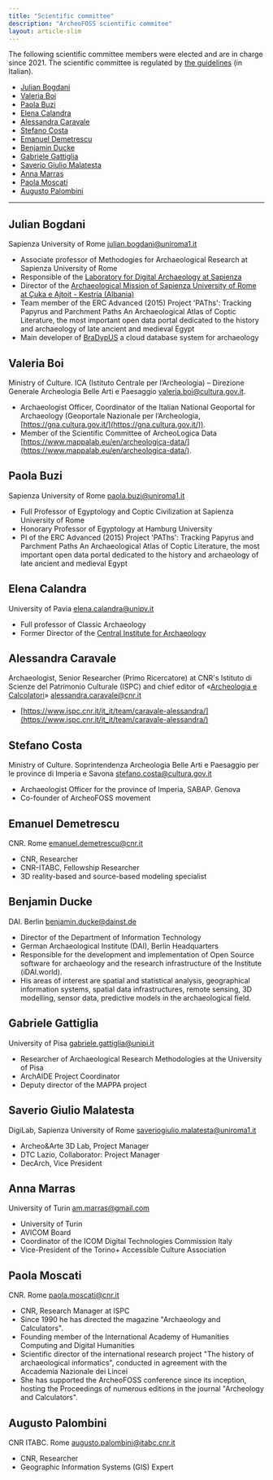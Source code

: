 ```yaml
---
title: "Scientific committee"
description: "ArcheoFOSS scientific commitee"
layout: article-slim
---
```


The following scientific committee members were elected and are in charge since 2021. The scientific committee is regulated by [the guidelines](https://associazione.archeofoss.org/index.php/Linee_guida_CS_e_CO) (in Italian).

- [Julian Bogdani](#julian-bogdani)
- [Valeria Boi](#valeria-boi)
- [Paola Buzi](#paola-buzi)
- [Elena Calandra](#elena-calandra)
- [Alessandra Caravale](#alessandra-caravale)
- [Stefano Costa](#stefano-costa)
- [Emanuel Demetrescu](#emanuel-demetrescu)
- [Benjamin Ducke](#benjamin-ducke)
- [Gabriele Gattiglia](#gabriele-gattiglia)
- [Saverio Giulio Malatesta](#saverio-giulio-malatesta)
- [Anna Marras](#anna-marras)
- [Paola Moscati](#paola-moscati)
- [Augusto Palombini](#augusto-palombini)

---

## Julian Bogdani
Sapienza University of Rome [julian.bogdani@uniroma1.it](mailto:julian.bogdani@uniroma1.it)
- Associate professor of Methodogies for Archaeological Research at Sapienza University of Rome
- Responsible of the [Laboratory for Digital Archaeology at Sapienza](http://purl.org/lad)
- Director of the [Archaeological Mission of Sapienza University of Rome at Çuka e Ajtoit  - Kestría (Albania)](http://purl.org/lad/cuka-e-ajtoit)
- Team member of the ERC Advanced (2015) Project 'PAThs': Tracking Papyrus and Parchment Paths An Archaeological Atlas of Coptic Literature, the most important open data portal dedicated to the history and archaeology of late ancient and medieval Egypt
- Main developer of [BraDypUS](https://github.com/bdus-db/BraDypUS) a cloud database system for archaeology

## Valeria Boi
Ministry of Culture. ICA (Istituto Centrale per l’Archeologia) – Direzione Generale Archeologia Belle Arti e Paesaggio [valeria.boi@cultura.gov.it](mailto:valeria.boi@cultura.gov.it).
- Archaeologist Officer, Coordinator of the Italian National Geoportal for Archaeology (Geoportale Nazionale per l’Archeologia, [https://gna.cultura.gov.it/](https://gna.cultura.gov.it/)).
- Member of the Scientific Committee of ArcheoLogica Data [https://www.mappalab.eu/en/archeologica-data/](https://www.mappalab.eu/en/archeologica-data/).

## Paola Buzi
Sapienza University of Rome [paola.buzi@uniroma1.it](mailto:paola.buzi@uniroma1.it)
- Full Professor of Egyptology and Coptic Civilization at Sapienza University of Rome
- Honorary Professor of Egyptology at Hamburg University
- PI of the ERC Advanced (2015) Project 'PAThs': Tracking Papyrus and Parchment Paths An Archaeological Atlas of Coptic Literature, the most important open data portal dedicated to the history and archaeology of late ancient and medieval Egypt
  
## Elena Calandra
University of Pavia  [elena.calandra@unipv.it](mailto:elena.calandra@unipv.it)
- Full professor of Classic Archaeology
- Former Director of the [Central Institute for Archaeology](http://ic_archeo.beniculturali.it)

## Alessandra Caravale
Archaeologist, Senior Researcher (Primo Ricercatore) at CNR's Istituto di Scienze del Patrimonio Culturale (ISPC) and chief editor of «[Archeologia e Calcolatori](https://www.archcalc.cnr.it/)» [alessandra.caravale@cnr.it](mailto:alessandra.caravale@cnr.it)
- [https://www.ispc.cnr.it/it_it/team/caravale-alessandra/](https://www.ispc.cnr.it/it_it/team/caravale-alessandra/)

## Stefano Costa
Ministry of Culture. Soprintendenza Archeologia Belle Arti e Paesaggio per le province di Imperia e Savona [stefano.costa@cultura.gov.it](mailto:stefano.costa@cultura.gov.it)
- Archaeologist Officer for the province of Imperia, SABAP. Genova
- Co-founder of ArcheoFOSS movement

## Emanuel Demetrescu
CNR. Rome  [emanuel.demetrescu@cnr.it](mailto:emanuel.demetrescu@cnr.it)
- CNR, Researcher
- CNR-ITABC, Fellowship Researcher
- 3D reality-based and source-based modeling specialist

## Benjamin Ducke
DAI. Berlin [benjamin.ducke@dainst.de](mailto:benjamin.ducke@dainst.de)
- Director of the Department of Information Technology
- German Archaeological Institute (DAI), Berlin Headquarters
- Responsible for the development and implementation of Open Source software for archaeology and the research infrastructure of the Institute (iDAI.world).
- His areas of interest are spatial and statistical analysis, geographical information systems, spatial data infrastructures, remote sensing, 3D modelling, sensor data, predictive models in the archaeological field.

## Gabriele Gattiglia
University of Pisa [gabriele.gattiglia@unipi.it](mailto:gabriele.gattiglia@unipi.it)
- Researcher of Archaeological Research Methodologies at the University of Pisa
- ArchAIDE Project Coordinator
- Deputy director of the MAPPA project

## Saverio Giulio Malatesta
DigiLab, Sapienza University of Rome [saveriogiulio.malatesta@uniroma1.it](mailto:saveriogiulio.malatesta@uniroma1.it)
- Archeo&Arte 3D Lab, Project Manager
- DTC Lazio, Collaborator: Project Manager
- DecArch, Vice President

## Anna Marras
University of Turin [am.marras@gmail.com](mailto:am.marras@gmail.com)
- University of Turin
- AVICOM Board
- Coordinator of the ICOM Digital Technologies Commission Italy
- Vice-President of the Torino+ Accessible Culture Association

## Paola Moscati
CNR. Rome [paola.moscati@cnr.it](mailto:paola.moscati@cnr.it)
- CNR, Research Manager at ISPC
- Since 1990 he has directed the magazine "Archaeology and Calculators".
- Founding member of the International Academy of Humanities Computing and Digital Humanities
- Scientific director of the international research project "The history of archaeological informatics", conducted in agreement with the Accademia Nazionale dei Lincei
- She has supported the ArcheoFOSS conference since its inception, hosting the Proceedings of numerous editions in the journal "Archeology and Calculators".

## Augusto Palombini
CNR ITABC. Rome [augusto.palombini@itabc.cnr.it](mailto:augusto.palombini@itabc.cnr.it)
- CNR, Researcher
- Geographic Information Systems (GIS) Expert
